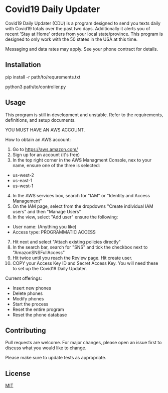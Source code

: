 # Covid19 Daily Updater

Covid19 Daily Updater (CDU) is a program designed to send you texts daily with Covid19 totals over the past two days. Additionally it alerts you of recent 'Stay at Home' orders from your local state/province. This program is designed to only work with the 50 states in the USA at this time.

Messaging and data rates may apply. See your phone contract for details.

## Installation

pip install -r path/to/requrements.txt

python3 path/to/controller.py

## Usage

This program is still in development and unstable. Refer to the requirements, definitions, and setup documents.

YOU MUST HAVE AN AWS ACCOUNT.

How to obtain an AWS account:
1) Go to https://aws.amazon.com/
2) Sign up for an account (it's free)
3) In the top right corner in the AWS Managment Console, nex to your name, ensure one of the three is selected:
 - us-west-2
 - us-east-1
 - us-west-1
4) In the AWS services box, search for "IAM" or "Identity and Access Management"
5) On the IAM page, select from the dropdowns "Create individual IAM users" and then "Manage Users"
6) In the view, select "Add user" ensure the following:
 - User name: (Anything you like)
 - Access type: PROGRAMMATIC ACCESS
7) Hit next and select "Attach existing policies directly"
8) In the search bar, search for "SNS" and tick the checkbox next to "AmazonSNSFullAccess"
9) Hit twice until you reach the Review page. Hit create user.
10) COPY your Access Key ID and Secret Access Key. You will need these to set up the Covid19 Daily Updater.

Current offerings:
 - Insert new phones
 - Delete phones
 - Modify phones
 - Start the process
 - Reset the entire program
 - Reset the phone database

## Contributing
Pull requests are welcome. For major changes, please open an issue first to discuss what you would like to change.

Please make sure to update tests as appropriate.

## License
[MIT](https://choosealicense.com/licenses/mit/)
